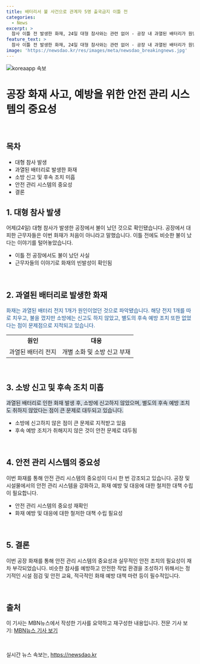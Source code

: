 ```yaml
---
title: 배터리서 불 사건으로 관계자 5명 출국금지 이틀 전
categories:
  - News
excerpt: >
  참사 이틀 전 발생한 화재, 24일 대형 참사와는 관련 없어 - 공장 내 과열된 배터리가 원인이었으며, 자체 진화만으로 진압됐지만 소방에는 신고나 후속 조치가 없었다. 이틀 전에도 비슷한 사건이 발생한 것으로 알려졌으나 관련 당국에 신고된 사실은 없었다. 소방시설은 지난 4월 자체점검 후 양호하다고 통보했으나, 이에 대한 검찰의 입건과 출국금지 조치가 이뤄졌다. 
feature_text: >
  참사 이틀 전 발생한 화재, 24일 대형 참사와는 관련 없어 - 공장 내 과열된 배터리가 원인이었으며, 자체 진화만으로 진압됐지만 소방에는 신고나 후속 조치가 없었다. 이틀 전에도 비슷한 사건이 발생한 것으로 알려졌으나 관련 당국에 신고된 사실은 없었다. 소방시설은 지난 4월 자체점검 후 양호하다고 통보했으나, 이에 대한 검찰의 입건과 출국금지 조치가 이뤄졌다. 
image: 'https://newsdao.kr/res/images/meta/newsdao_breakingnews.jpg'
---
```


<p><img src="https://newsdao.kr/res/images/meta/newsdao_breakingnews.jpg" alt="koreaapp 속보" /></p>

<h1>공장 화재 사고, 예방을 위한 안전 관리 시스템의 중요성</h1>

<p data-ke-size="size16">&nbsp;</p>

<h2 data-ke-size="size26">목차</h2>

<ul>
    <li>대형 참사 발생</li>
    <li>과열된 배터리로 발생한 화재</li>
    <li>소방 신고 및 후속 조치 미흡</li>
    <li>안전 관리 시스템의 중요성</li>
    <li>결론</li>
</ul>

<h2><b>1. 대형 참사 발생</b></h2>

<p>어제(24일) 대형 참사가 발생한 공장에서 불이 났던 것으로 확인됐습니다. 공장에서 대피한 근무자들은 이번 화재가 처음이 아니라고 말했습니다. 이틀 전에도 비슷한 불이 났다는 이야기를 털어놓았습니다.</p>

<ul>
    <li>이틀 전 공장에서도 불이 났던 사실</li>
    <li>근무자들의 이야기로 화재의 빈발성이 확인됨</li>
</ul>

<p data-ke-size="size16">&nbsp;</p>

<h2><b>2. 과열된 배터리로 발생한 화재</b></h2>

<p><span style="color: #1a5490;">화재는 과열된 배터리 전지 1개가 원인이었던 것으로 파악됐습니다. 해당 전지 1개를 따로 치우고, 불을 껐지만 소방에는 신고도 하지 않았고, 별도의 후속 예방 조치 또한 없었다는 점이 문제점으로 지적되고 있습니다.</span></p>

<table>
    <tr>
        <td style="text-align: center; height: 17px;"><b>원인</b></td>
        <td style="text-align: center; height: 17px;"><b>대응</b></td>
    </tr>
    <tr>
        <td style="text-align: center; height: 17px;">과열된 배터리 전지</td>
        <td style="text-align: center; height: 17px;">개별 소화 및 소방 신고 부재</td>
    </tr>
</table>

<p data-ke-size="size16">&nbsp;</p>

<h2><b>3. 소방 신고 및 후속 조치 미흡</b></h2>

<p><span style="background-color: #21538527;">과열된 배터리로 인한 화재 발생 후, 소방에 신고하지 않았으며, 별도의 후속 예방 조치도 취하지 않았다는 점이 큰 문제로 대두되고 있습니다.</span></p>

<ul>
    <li>소방에 신고하지 않은 점이 큰 문제로 지적받고 있음</li>
    <li>후속 예방 조치가 취해지지 않은 것이 안전 문제로 대두됨</li>
</ul>

<p data-ke-size="size16">&nbsp;</p>

<h2><b>4. 안전 관리 시스템의 중요성</b></h2>

<p>이번 화재를 통해 안전 관리 시스템의 중요성이 다시 한 번 강조되고 있습니다. 공장 및 시설물에서의 안전 관리 시스템을 강화하고, 화재 예방 및 대응에 대한 철저한 대책 수립이 필요합니다.</p>

<ul>
    <li>안전 관리 시스템의 중요성 재확인</li>
    <li>화재 예방 및 대응에 대한 철저한 대책 수립 필요성</li>
</ul>

<p data-ke-size="size16">&nbsp;</p>

<h2><b>5. 결론</b></h2>

<p>이번 공장 화재를 통해 안전 관리 시스템의 중요성과 실무적인 안전 조치의 필요성이 재차 부각되었습니다. 비슷한 참사를 예방하고 안전한 작업 환경을 조성하기 위해서는 정기적인 시설 점검 및 안전 교육, 적극적인 화재 예방 대책 마련 등이 필수적입니다.</p>

<p data-ke-size="size16">&nbsp;</p>

<h2><b>출처</b></h2>

<p>이 기사는 MBN뉴스에서 작성한 기사를 요약하고 재구성한 내용입니다. 전문 기사 보기: <a href="https://www.mbn.co.kr/news/society/4749069" target="_blank" rel="noopener">MBN뉴스 기사 보기</a></p>

<p data-ke-size="size16">&nbsp;</p>
실시간 뉴스 속보는, <a href="https://newsdao.kr" rel="dofollow">https://newsdao.kr</a>


